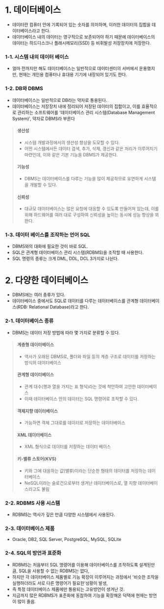 # 1. 데이터베이스
- 데이터란 컴퓨터 안에 기록되어 있는 숫자를 의미하며, 이러한 데이터의 집합을 데이터베이스라고 한다.
- 데이터베이스 내의 데이터는 영구적으로 보존되어야 하기 때문에 데이터베이스의 데이터는 하드디스크나 플래시메모리(SSD) 등 비휘발성 저장장치에 저장한다.

### 1-1. 시스템 내의 데이터 베이스
- 얼마 전까지만 해도 데이터베이스는 일반적으로 데이터센터의 서버에서 운용했지만, 현재는 개인용 컴퓨터나 휴대용 기기에 내장되어 있기도 한다.

### 1-2. DB와 DBMS
- 데이터베이스는 일반적으로 DB라는 약자로 통용된다.
- 데이터베이스는 저장장치 내에 정리되어 저장된 데이터의 집합이고, 이를 효율적으로 관리하는 소프트웨어를 '데이터베이스 관리 시스템(Database Management System)', 약자로 DBMS라 부른다
> #### 생산성
> - 시스템 개발과정에서의 생산성 향상을 도모할 수 있다.
> - 어떤 시스템에서든 데이터 검색, 추가, 삭제, 갱신과 같은 처리가 이루어지기 마련인데, 이와 같은 기본 기능을 DBMS가 제공한다.
> #### 기능성
> - DBMS는 데이터베이스를 다루는 기능을 많이 제공하므로 유연하게 시스템을 개발할 수 있다.
> #### 신뢰성
> - 대규모 데이터베이스는 많은 요청에 대응할 수 있도록 만들어져 있는데, 이를 위해 하드웨어를 여러 대로 구성하여 신뢰성을 높이는 동시에 성능 향상을 꾀한다.

### 1-3. 데이터 베이스를 조작하는 언어 SQL
- DBMS와의 대화에 필요한 것이 바로 SQL.
- SQL은 관계형 데이터베이스 관리 시스템(RDBMS)을 조작할 때 사용한다.
- SQL 명령의 종류는 크게 DML, DDL, DCL 3가지로 나뉜다.

# 2. 다양한 데이터베이스
- DBMS에는 여러 종류가 있다.
- 데이터베이스 중에서도 SQL로 데이터를 다루는 데이터베이스를 관계형 데이터베이스(RDB: Relational Database)라고 한다.

### 2-1. 데이터베이스 종류
- DBMS는 데이터 저장 방법에 따라 몇 가지로 분류할 수 있다.
> #### 계층형 데이터베이스
> - 역사가 오래된 DBMS로, 폴더와 파일 등의 계층 구조로 데이터를 저장하는 방식의 데이터베이스
> #### 관계형 데이터베이스
> - 관계 대수(행과 열을 가지는 표 형식)라는 것에 착안하여 고안한 데이터베이스
> - 이때 데이터베이스 안의 데이터는 SQL 명령어로 조작할 수 있다.
> #### 객체지향 데이터베이스
> - 가능하면 객체 그대로를 데이터로 저장하는 데이터베이스
> #### XML 데이터베이스
> - XML 형식으로 데이터를 저장하는 데이터 베이스
> #### 키-밸류 스토어(KVS)
> - 키와 그에 대응하는 값(밸류)이라는 단순한 형태의 데이터를 저장하는 데이터베이스
> - NoSQL이라는 슬로건으로부터 생겨난 데이터베이스로, 열 지향 데이터베이스라고도 불림

### 2-2. RDBMS 사용 시스템
- RDBMS는 역사가 깊은 만큼 다양한 시스템에서 사용된다.

### 2-3. 데이터베이스 제품
- Oracle, DB2, SQL Server, PostgreSQL, MySQL, SQLite

### 2-4. SQL의 방언과 표준화
- RDBMS는 처음부터 SQL 명령어를 이용해 데이터베이스를 조작하도록 설계된만큼, SQL을 사용할 수 없는 RDBMS는 없다,
- 하지만 각 데이터베이스 제품별로 기능 확장이 이루어지는 과정에서 '비슷한 조작을 실행하더라도 서로 다른 명령어가 필요한'상황이 발생, 
- 즉 특정 데이터베이스 제품에만 통용되는 고유방언이 생겨난 것.
- 지금까지 많은 RDBMS가 표준화에 동참하여 기능을 확장해온 덕택에 현재는 방언이 많이 줄음.



















